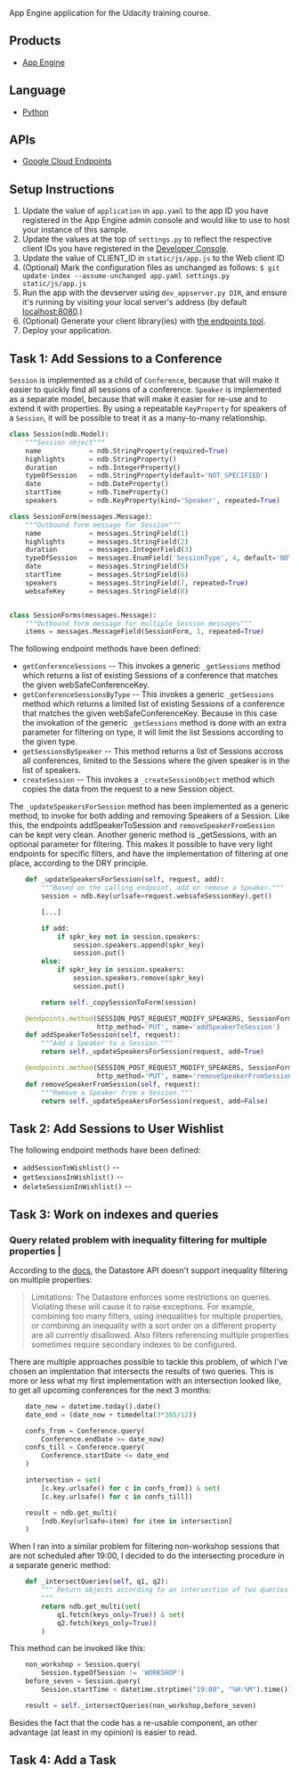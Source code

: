 App Engine application for the Udacity training course.

## Products
- [App Engine][1]

## Language
- [Python][2]

## APIs
- [Google Cloud Endpoints][3]

## Setup Instructions
1. Update the value of `application` in `app.yaml` to the app ID you
   have registered in the App Engine admin console and would like to use to host
   your instance of this sample.
1. Update the values at the top of `settings.py` to
   reflect the respective client IDs you have registered in the
   [Developer Console][4].
1. Update the value of CLIENT_ID in `static/js/app.js` to the Web client ID
1. (Optional) Mark the configuration files as unchanged as follows:
   `$ git update-index --assume-unchanged app.yaml settings.py static/js/app.js`
1. Run the app with the devserver using `dev_appserver.py DIR`, and ensure it's
   running by visiting your local server's address (by default [localhost:8080][5].)
1. (Optional) Generate your client library(ies) with [the endpoints tool][6].
1. Deploy your application.


## Task 1: Add Sessions to a Conference
`Session` is implemented as a child of `Conference`, because that will make it
easier to quickly find all sessions of a conference. `Speaker` is implemented as
a separate model, because that will make it easier for re-use and to extend it
with properties. By using a repeatable `KeyProperty` for speakers of a `Session`,
it will be possible to treat it as a many-to-many relationship.

```python
class Session(ndb.Model):
    """Session object"""
    name            = ndb.StringProperty(required=True)
    highlights      = ndb.StringProperty()
    duration        = ndb.IntegerProperty()
    typeOfSession   = ndb.StringProperty(default='NOT_SPECIFIED')
    date            = ndb.DateProperty()
    startTime       = ndb.TimeProperty()
    speakers        = ndb.KeyProperty(kind='Speaker', repeated=True)

class SessionForm(messages.Message):
    """Outbound form message for Session"""
    name            = messages.StringField(1)
    highlights      = messages.StringField(2)
    duration        = messages.IntegerField(3)
    typeOfSession   = messages.EnumField('SessionType', 4, default='NOT_SPECIFIED')
    date            = messages.StringField(5)
    startTime       = messages.StringField(6)
    speakers        = messages.StringField(7, repeated=True)
    websafeKey      = messages.StringField(8)


class SessionForms(messages.Message):
    """Outbound form message for multiple Session messages"""
    items = messages.MessageField(SessionForm, 1, repeated=True)
```

The following endpoint methods have been defined:

- `getConferenceSessions` -- This invokes a generic `_getSessions` method which
  returns a list of existing Sessions of a conference that matches the given
  webSafeConferenceKey.
- `getConferenceSessionsByType` -- This invokes a generic `_getSessions` method
  which returns a limited list of existing Sessions of a conference that matches
  the given webSafeConferenceKey. Because in this case the invokation of the
  generic `_getSessions` method is done with an extra parameter for filtering on
  type, it will limit the list Sessions according to the given type.
- `getSessionsBySpeaker` -- This method returns a list of Sessions accross all
  conferences, limited to the Sessions where the given speaker is in the list of
  speakers.
- `createSession` -- This invokes a `_createSessionObject` method which copies
  the data from the request to a new Session object.

The `_updateSpeakersForSession` method has been implemented as a generic method,
to invoke for both adding and removing Speakers of a Session. Like this, the
endpoints addSpeakerToSession and `removeSpeakerFromSession` can be kept very
clean. Another generic method is _getSessions, with an optional parameter for
filtering. This makes it possible to have very light endpoints for specific
filters, and have the implementation of filtering at one place, according to the
DRY principle.

```python
    def _updateSpeakersForSession(self, request, add):
        """Based on the calling endpoint, add or remove a Speaker."""
        session = ndb.Key(urlsafe=request.websafeSessionKey).get()

        [...]

        if add:
            if spkr_key not in session.speakers:
                session.speakers.append(spkr_key)
                session.put()
        else:
            if spkr_key in session.speakers:
                session.speakers.remove(spkr_key)
                session.put()

        return self._copySessionToForm(session)

    @endpoints.method(SESSION_POST_REQUEST_MODIFY_SPEAKERS, SessionForm,
                      http_method='PUT', name='addSpeakerToSession')
    def addSpeakerToSession(self, request):
        """Add a Speaker to a Session."""
        return self._updateSpeakersForSession(request, add=True)

    @endpoints.method(SESSION_POST_REQUEST_MODIFY_SPEAKERS, SessionForm,
                      http_method='PUT', name='removeSpeakerFromSession')
    def removeSpeakerFromSession(self, request):
        """Remove a Speaker from a Session."""
        return self._updateSpeakersForSession(request, add=False)
```


## Task 2: Add Sessions to User Wishlist

The following endpoint methods have been defined:

- `addSessionToWishlist()` -- 
- `getSessionsInWishlist()` --
- `deleteSessionInWishlist()` --


## Task 3: Work on indexes and queries

### Query related problem with inequality filtering for multiple properties    |

According to the [docs][7], the Datastore API doesn't support inequality filtering on
multiple properties:

> Limitations: The Datastore enforces some restrictions on queries. Violating
> these will cause it to raise exceptions. For example, combining too many
> filters, using inequalities for multiple properties, or combining an
> inequality with a sort order on a different property are all currently
> disallowed. Also filters referencing multiple properties sometimes require
> secondary indexes to be configured.

There are multiple approaches possible to tackle this problem, of which I've
chosen an implentation that intersects the results of two queries. This is more
or less what my first implementation with an intersection looked like, to get
all upcoming conferences for the next 3 months:

```python
    date_now = datetime.today().date()
    date_end = (date_now + timedelta(3*365/12))

    confs_from = Conference.query(
        Conference.endDate >= date_now)
    confs_till = Conference.query(
        Conference.startDate <= date_end
    )

    intersection = set(
        [c.key.urlsafe() for c in confs_from]) & set(
        [c.key.urlsafe() for c in confs_till])

    result = ndb.get_multi(
        [ndb.Key(urlsafe=item) for item in intersection]
    )
```

When I ran into a similar problem for filtering non-workshop sessions that are
not scheduled after 19:00, I decided to do the intersecting procedure in a
separate generic method:

```python
    def _intersectQueries(self, q1, q2):
        """ Return objects according to an intersection of two queries
        """
        return ndb.get_multi(set(
            q1.fetch(keys_only=True)) & set(
            q2.fetch(keys_only=True))
        )
```

This method can be invoked like this:
```python
    non_workshop = Session.query(
        Session.typeOfSession != 'WORKSHOP')
    before_seven = Session.query(
        Session.startTime < datetime.strptime("19:00", "%H:%M").time())

    result = self._intersectQueries(non_workshop,before_seven)
```

Besides the fact that the code has a re-usable component, an other advantage
(at least in my opinion) is easier to read.


## Task 4: Add a Task


[1]: https://developers.google.com/appengine
[2]: http://python.org
[3]: https://developers.google.com/appengine/docs/python/endpoints/
[4]: https://console.developers.google.com/
[5]: https://localhost:8080/
[6]: https://developers.google.com/appengine/docs/python/endpoints/endpoints_tool
[7]: https://cloud.google.com/appengine/docs/python/ndb/queries
